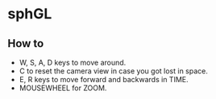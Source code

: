 # sphGL

## How to 
- W, S, A, D keys to move around.
- C to reset the camera view in case you got lost in space.
- E, R keys to move forward and backwards in TIME.
- MOUSEWHEEL for ZOOM.
